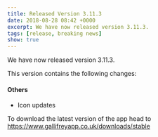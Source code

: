 ```yaml
---
title: Released Version 3.11.3
date: 2018-08-28 08:42 +0000
excerpt: We have now released version 3.11.3.
tags: [release, breaking news]
show: true
---
```


We have now released version 3.11.3.

This version contains the following changes:

#### Others

* Icon updates


To download the latest version of the app head to <https://www.gallifreyapp.co.uk/downloads/stable>
